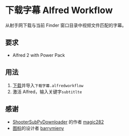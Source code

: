 # 下载字幕 Alfred Workflow
从射手网下载与当前 Finder 窗口目录中视频文件匹配的字幕。

## 要求
* Alfred 2 with Power Pack

## 用法
1. [下载](https://raw.github.com/LazarusX/subtitle-downloader-workflow-for-alfred/master/%E4%B8%8B%E8%BD%BD%E5%AD%97%E5%B9%95.alfredworkflow)并导入`下载字幕.alfredworkflow`
1. 激活 Alfred，输入关键字`subtitlte`

## 感谢
* [ShooterSubPyDownloader](https://github.com/magic282/ShooterSubPyDownloader) 的作者 [magic282](http://magic282.me/)
* [图标](http://findicons.com/icon/199638/flash_video_encoder)的设计者 [barrymieny](http://barrymieny.deviantart.com/)


